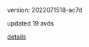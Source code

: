 version: 2022071518-ac7d

updated 19 avds

[details](https://github.com/0x74f917491bfa7ebfa379/ali_avd_db/blob/master/change_log/2022/07/15/18/ac7d.txt)